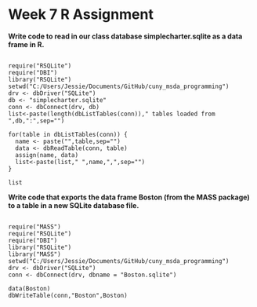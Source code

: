 Week 7 R Assignment
========================================================

**Write code to read in our class database simplecharter.sqlite as a data frame in R.**

```{r echo=TRUE}

require("RSQLite")
require("DBI")
library("RSQLite")
setwd("C:/Users/Jessie/Documents/GitHub/cuny_msda_programming")
drv <- dbDriver("SQLite")
db <- "simplecharter.sqlite"
conn <- dbConnect(drv, db)
list<-paste(length(dbListTables(conn))," tables loaded from ",db,":",sep="")

for(table in dbListTables(conn)) {
  name <- paste("",table,sep="")
  data <- dbReadTable(conn, table)
  assign(name, data)
  list<-paste(list," ",name,",",sep="")
}

list

```

**Write code that exports the data frame Boston (from the MASS package) to a table in a new SQLite database file.**


```{r echo=TRUE}

require("MASS")
require("RSQLite")
require("DBI")
library("RSQLite")
library("MASS")
setwd("C:/Users/Jessie/Documents/GitHub/cuny_msda_programming")
drv <- dbDriver("SQLite")
conn <- dbConnect(drv, dbname = "Boston.sqlite")

data(Boston)
dbWriteTable(conn,"Boston",Boston)

```